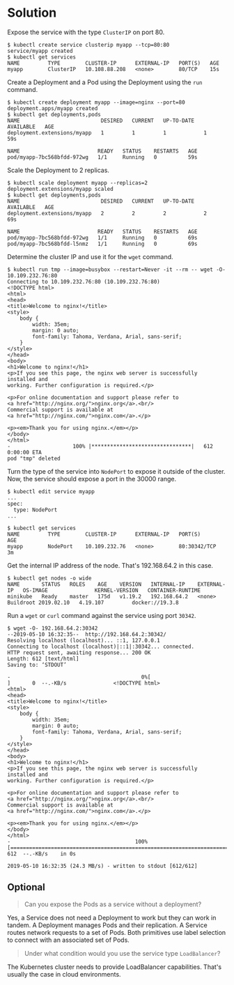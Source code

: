 # Solution

Expose the service with the type `ClusterIP` on port 80.

```
$ kubectl create service clusterip myapp --tcp=80:80
service/myapp created
$ kubectl get services
NAME         TYPE        CLUSTER-IP      EXTERNAL-IP   PORT(S)   AGE
myapp        ClusterIP   10.108.88.208   <none>        80/TCP    15s
```

Create a Deployment and a Pod using the Deployment using the `run` command.

```
$ kubectl create deployment myapp --image=nginx --port=80
deployment.apps/myapp created
$ kubectl get deployments,pods
NAME                          DESIRED   CURRENT   UP-TO-DATE   AVAILABLE   AGE
deployment.extensions/myapp   1         1         1            1           59s

NAME                         READY   STATUS    RESTARTS   AGE
pod/myapp-7bc568bfdd-972wg   1/1     Running   0          59s
```

Scale the Deployment to 2 replicas.

```
$ kubectl scale deployment myapp --replicas=2
deployment.extensions/myapp scaled
$ kubectl get deployments,pods
NAME                          DESIRED   CURRENT   UP-TO-DATE   AVAILABLE   AGE
deployment.extensions/myapp   2         2         2            2           69s

NAME                         READY   STATUS    RESTARTS   AGE
pod/myapp-7bc568bfdd-972wg   1/1     Running   0          69s
pod/myapp-7bc568bfdd-l5nmz   1/1     Running   0          69s
```

Determine the cluster IP and use it for the `wget` command.

```
$ kubectl run tmp --image=busybox --restart=Never -it --rm -- wget -O- 10.109.232.76:80
Connecting to 10.109.232.76:80 (10.109.232.76:80)
<!DOCTYPE html>
<html>
<head>
<title>Welcome to nginx!</title>
<style>
    body {
        width: 35em;
        margin: 0 auto;
        font-family: Tahoma, Verdana, Arial, sans-serif;
    }
</style>
</head>
<body>
<h1>Welcome to nginx!</h1>
<p>If you see this page, the nginx web server is successfully installed and
working. Further configuration is required.</p>

<p>For online documentation and support please refer to
<a href="http://nginx.org/">nginx.org</a>.<br/>
Commercial support is available at
<a href="http://nginx.com/">nginx.com</a>.</p>

<p><em>Thank you for using nginx.</em></p>
</body>
</html>
-                    100% |********************************|   612  0:00:00 ETA
pod "tmp" deleted
```

Turn the type of the service into `NodePort` to expose it outside of the cluster. Now, the service should expose a port in the 30000 range.

```
$ kubectl edit service myapp
...
spec:
  type: NodePort
...

$ kubectl get services
NAME         TYPE        CLUSTER-IP      EXTERNAL-IP   PORT(S)        AGE
myapp        NodePort    10.109.232.76   <none>        80:30342/TCP   3m
```

Get the internal IP address of the node. That's 192.168.64.2 in this case.

```
$ kubectl get nodes -o wide
NAME       STATUS   ROLES    AGE    VERSION   INTERNAL-IP    EXTERNAL-IP   OS-IMAGE               KERNEL-VERSION   CONTAINER-RUNTIME
minikube   Ready    master   175d   v1.19.2   192.168.64.2   <none>        Buildroot 2019.02.10   4.19.107         docker://19.3.8
```

Run a `wget` or `curl` command against the service using port `30342`.

```
$ wget -O- 192.168.64.2:30342
--2019-05-10 16:32:35--  http://192.168.64.2:30342/
Resolving localhost (localhost)... ::1, 127.0.0.1
Connecting to localhost (localhost)|::1|:30342... connected.
HTTP request sent, awaiting response... 200 OK
Length: 612 [text/html]
Saving to: ‘STDOUT’

-                                          0%[                                                                                   ]       0  --.-KB/s               <!DOCTYPE html>
<html>
<head>
<title>Welcome to nginx!</title>
<style>
    body {
        width: 35em;
        margin: 0 auto;
        font-family: Tahoma, Verdana, Arial, sans-serif;
    }
</style>
</head>
<body>
<h1>Welcome to nginx!</h1>
<p>If you see this page, the nginx web server is successfully installed and
working. Further configuration is required.</p>

<p>For online documentation and support please refer to
<a href="http://nginx.org/">nginx.org</a>.<br/>
Commercial support is available at
<a href="http://nginx.com/">nginx.com</a>.</p>

<p><em>Thank you for using nginx.</em></p>
</body>
</html>
-                                        100%[==================================================================================>]     612  --.-KB/s    in 0s

2019-05-10 16:32:35 (24.3 MB/s) - written to stdout [612/612]
```

## Optional

> Can you expose the Pods as a service without a deployment?

Yes, a Service does not need a Deployment to work but they can work in tandem. A Deployment manages Pods and their replication. A Service routes network requests to a set of Pods. Both primitives use label selection to connect with an associated set of Pods.

> Under what condition would you use the service type `LoadBalancer`?

The Kubernetes cluster needs to provide LoadBalancer capabilities. That's usually the case in cloud environments.

